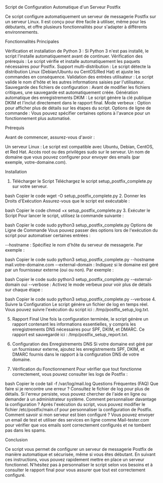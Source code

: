 Script de Configuration Automatique d'un Serveur Postfix


Ce script configure automatiquement un serveur de messagerie Postfix sur un serveur Linux.
Il est conçu pour être facile à utiliser, même pour les débutants, et offre plusieurs fonctionnalités pour s'adapter à différents environnements.


Fonctionnalités Principales

Vérification et installation de Python 3 : Si Python 3 n'est pas installé, le script l'installe automatiquement avant de continuer.
Vérification des prérequis : Le script vérifie et installe automatiquement les paquets nécessaires pour Postfix.
Support multi-distribution : Le script détecte la distribution Linux (Debian/Ubuntu ou CentOS/Red Hat) et ajuste les commandes en conséquence.
Validation des entrées utilisateur : Le script valide le nom d'hôte et les autres informations saisies par l'utilisateur.
Sauvegarde des fichiers de configuration : Avant de modifier les fichiers critiques, une sauvegarde est automatiquement créée.
Génération automatique des enregistrements DKIM : Le script génère la clé publique DKIM et l'inclut directement dans le rapport final.
Mode verbeux : Option pour afficher plus de détails sur les étapes du script.
Options de ligne de commande : Vous pouvez spécifier certaines options à l'avance pour un fonctionnement plus automatisé.


Prérequis

Avant de commencer, assurez-vous d'avoir :

Un serveur Linux : Le script est compatible avec Ubuntu, Debian, CentOS, et Red Hat.
Accès root ou des privilèges sudo sur le serveur.
Un nom de domaine que vous pouvez configurer pour envoyer des emails (par exemple, votre-domaine.com).


Installation

1. Télécharger le Script
Téléchargez le script setup_postfix_complete.py sur votre serveur.

bash
Copier le code
wget <lien-vers-le-script> -O setup_postfix_complete.py
2. Donner les Droits d'Exécution
Assurez-vous que le script est exécutable :

bash
Copier le code
chmod +x setup_postfix_complete.py
3. Exécuter le Script
Pour lancer le script, utilisez la commande suivante :

bash
Copier le code
sudo python3 setup_postfix_complete.py
Options de Ligne de Commande
Vous pouvez passer des options lors de l'exécution du script pour automatiser certaines entrées :

--hostname : Spécifiez le nom d'hôte du serveur de messagerie. Par exemple :

bash
Copier le code
sudo python3 setup_postfix_complete.py --hostname mail.votre-domaine.com
--external-domain : Indiquez si le domaine est géré par un fournisseur externe (oui ou non). Par exemple :

bash
Copier le code
sudo python3 setup_postfix_complete.py --external-domain oui
--verbose : Activez le mode verbeux pour voir plus de détails sur chaque étape :

bash
Copier le code
sudo python3 setup_postfix_complete.py --verbose
4. Suivre la Configuration
Le script génère un fichier de log en temps réel. Vous pouvez suivre l'exécution du script ici : /tmp/postfix_setup_log.txt.

5. Rapport Final
Une fois la configuration terminée, le script génère un rapport contenant les informations essentielles,
y compris les enregistrements DNS nécessaires pour SPF, DKIM, et DMARC. Ce rapport est sauvegardé ici : /tmp/postfix_setup_report.txt.

7. Configuration des Enregistrements DNS
Si votre domaine est géré par un fournisseur externe, ajoutez les enregistrements SPF, DKIM, et DMARC fournis dans le rapport à la configuration DNS de votre domaine.

8. Vérification du Fonctionnement
Pour vérifier que tout fonctionne correctement, vous pouvez consulter les logs de Postfix :

bash
Copier le code
tail -f /var/log/mail.log
Questions Fréquentes (FAQ)
Que faire si je rencontre une erreur ?
Consultez le fichier de log pour plus de détails. Si l'erreur persiste, vous pouvez chercher de l'aide en ligne ou demander à un administrateur système.
Comment personnaliser davantage la configuration ?
Après l'exécution du script, vous pouvez modifier le fichier /etc/postfix/main.cf pour personnaliser la configuration de Postfix.
Comment savoir si mon serveur est bien configuré ?
Vous pouvez envoyer un email de test et utiliser des services en ligne comme Mail-tester.com pour vérifier que vos emails sont correctement configurés et ne tombent pas dans les spams.


Conclusion

Ce script vous permet de configurer un serveur de messagerie Postfix de manière automatique et sécurisée, 
même si vous êtes débutant. En suivant ces instructions, vous pouvez rapidement mettre en place un serveur fonctionnel. 
N'hésitez pas à personnaliser le script selon vos besoins et à consulter le rapport final pour vous assurer que tout est correctement configuré.
